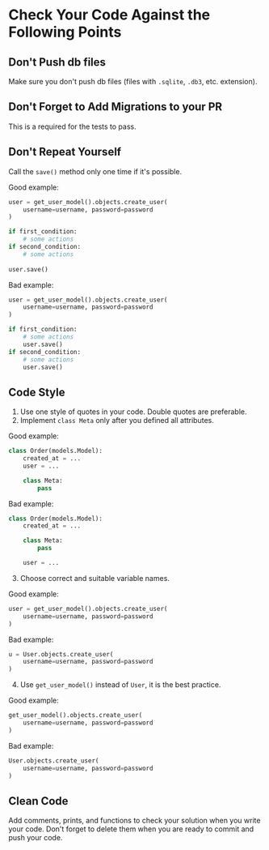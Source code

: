 # Сheck Your Code Against the Following Points

## Don't Push db files
Make sure you don't push db files (files with `.sqlite`, `.db3`, etc. extension).

## Don't Forget to Add Migrations to your PR
This is a required for the tests to pass.

## Don't Repeat Yourself
Call the `save()` method only one time if it's possible.

Good example:
```python
user = get_user_model().objects.create_user(
    username=username, password=password
)

if first_condition:
    # some actions
if second_condition:
    # some actions
    
user.save()
```

Bad example:
```python
user = get_user_model().objects.create_user(
    username=username, password=password
)

if first_condition:
    # some actions
    user.save()
if second_condition:
    # some actions
    user.save()
```

## Code Style
1. Use one style of quotes in your code. Double quotes are preferable.
2. Implement `class Meta` only after you defined all attributes.

Good example:
```python
class Order(models.Model):
    created_at = ...
    user = ...

    class Meta:
        pass
```

Bad example:
```python
class Order(models.Model):
    created_at = ...

    class Meta:
        pass    

    user = ...
```

3. Choose correct and suitable variable names.

Good example:
```python
user = get_user_model().objects.create_user(
    username=username, password=password
)
```

Bad example:
```python
u = User.objects.create_user(
    username=username, password=password
)
```

4. Use `get_user_model()` instead of `User`, it is the best practice.

Good example:
```python
get_user_model().objects.create_user(
    username=username, password=password
)
```

Bad example:
```python
User.objects.create_user(
    username=username, password=password
)
```

## Clean Code
Add comments, prints, and functions to check your solution when you write your code. 
Don't forget to delete them when you are ready to commit and push your code.
